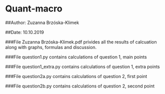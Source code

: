 # Quant-macro
##Author: Zuzanna Brzóska-Klimek

##Date: 10.10.2019

###File Zuzanna Brzóska-Klimek.pdf privides all the results of calcuation along with graphs, formulas and discussion.

###File question1.py contains calculations of question 1, main points

###File question1_extra.py contains calculations of question 1, extra points

###File question2a.py contains calculations of question 2, first point

###File question2b.py contains calculations of question 2, second point

